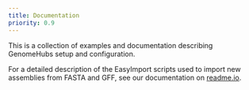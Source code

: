 ```yaml
---
title: Documentation
priority: 0.9
---
```


This is a collection of examples and documentation describing GenomeHubs setup and configuration.

For a detailed description of the EasyImport scripts used to import new assemblies from FASTA and GFF,
see our documentation on [readme.io](http://easy-import.readme.io).
